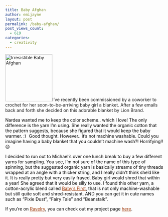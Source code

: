 ```yaml
---
title: Baby Afghan
author: emijayne
layout: post
permalink: /baby-afghan/
post_views_count:
  - 619
categories:
  - creativity
---
```

[<img class="alignright size-thumbnail wp-image-54" src="http://www.emijayne.com/wp/wp-content/uploads/2014/07/IrresistibleBabyAfghan-150x150.jpg" alt="Irresistible Baby Afghan" width="150" height="150" />][1]I&#8217;ve recently been commissioned by a coworker to crochet for her soon-to-be-arriving baby girl a blanket. After a few emails back and forth she decided on this adorable blanket by Lion Brand.

<p style="color: #000000;">
  Nardea wanted me to keep the color scheme.. which I love! The only difference is the yarn I&#8217;m using. She really wanted the organic cotton that the pattern suggests, because she figured that it would keep the baby warmer. <img src="http://www.emijayne.com/wp/wp-includes/images/smilies/simple-smile.png" alt=":)" class="wp-smiley" style="height: 1em; max-height: 1em;" /> Good thought. However.. it&#8217;s not machine washable. Could you imagine having a baby blanket that you couldn&#8217;t machine wash?! Horrifying!! 😉
</p>

<p style="color: #000000;">
  I decided to run out to Michael&#8217;s over one lunch break to buy a few different yarns for sampling. You see, I&#8217;m not sure of the name of this type of spinning, but the suggested organic yarn is basically streams of tiny threads wrapped at an angle with a thicker string, and I really didn&#8217;t think she&#8217;d like it. It is really pretty but very easily frayed. Baby girl would shred that within a year! She agreed that it would be silly to use. I found this other yarn, a cotton-acrylic blend called <a style="color: #9d3707;" href="http://www.lionbrand.com/yarns/babysfirst.html" target="_blank" rel="nofollow">Baby&#8217;s First</a>, that is not only machine-washable but still quite soft and shred-resistant. AND you can get it in cute names such as &#8220;Pixie Dust&#8221;, &#8220;Fairy Tale&#8221; and &#8220;Beanstalk&#8221;.
</p>

<p style="color: #000000;">
  If you&#8217;re on <a style="color: #9d3707;" href="http://www.ravelry.com/" target="_blank" rel="nofollow">Ravelry</a>, you can check out my project page <a style="color: #9d3707;" href="http://www.ravelry.com/projects/emijayne/irresistible-baby-afghan" target="_blank" rel="nofollow">here</a>.
</p>

<p style="color: #000000;">

 [1]: http://www.emijayne.com/wp/wp-content/uploads/2014/07/IrresistibleBabyAfghan.jpg